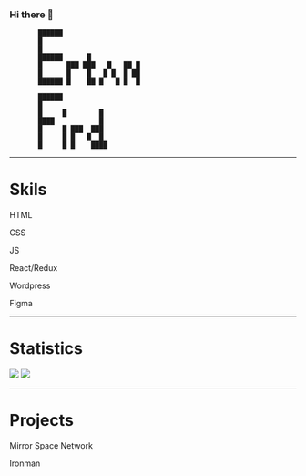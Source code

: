 ### Hi there 👋                       

                                                       
                                                       
                                                       
                                                       
                                                       
                                                       
           ██████                                      
           █                                           
           █                                           
           ██████      █                               
           █      ███ ███   █   ██ █                   
           █      █    █   █ █  █ ██                   
           ██████ █    ██ █   █ █  █                   
                                                       
           ██████                                      
           █                                           
           █     █        █                            
           ████           █                            
           █     █ ███  ███                            
           █     █ █   █  █                            
           █     █ █    ████                           
                                                       
                                                       
                                                       
                                                       
                                                       
                                                       
-------------------------------------------
# Skils

HTML

CSS

JS

React/Redux

Wordpress

Figma

-------------------------------------------
# Statistics

<img src="https://wakatime.com/share/@18b64225-8553-46d9-86a4-2e79cfef5256/b4278e52-1ed3-422a-99d7-461552d2d6f7.svg" />

<img src="https://wakatime.com/share/@18b64225-8553-46d9-86a4-2e79cfef5256/4baed7e6-7149-46b4-b66a-6080e76a1eb9.svg" />

-------------------------------------------
# Projects

Mirror Space Network

Ironman


